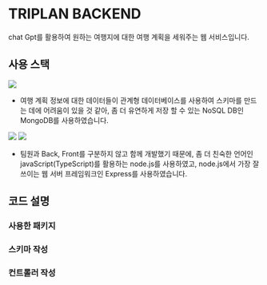 # TRIPLAN BACKEND

 chat Gpt를 활용하여 원하는 여행지에 대한 여행 계획을 세워주는 웹 서비스입니다.

## 사용 스택 
<img src="https://img.shields.io/badge/MongoDB-47A248?style=flat-square&logo=MongoDB&logoColor=white"/>  
  
  * 여행 계획 정보에 대한 데이터들이 관계형 데이터베이스를 사용하여 스키마를 만드는 데에 어려움이 있을 것 같아, 좀 더 유연하게 저장 할 수 있는 NoSQL DB인 MongoDB를 사용하였습니다.

<img src="https://img.shields.io/badge/Node.js-339933?style=flat-square&logo=Node.js&logoColor=white"/> <img src="https://img.shields.io/badge/Express-000000?style=flat-square&logo=Express&logoColor=white"/>

  *  팀원과 Back, Front를 구분하지 않고 함께 개발했기 때문에, 좀 더 친숙한 언어인 javaScript(TypeScript)를 활용하는 node.js를 사용하였고, node.js에서 가장 잘 쓰이는 웹 서버 프레임워크인 Express를 사용하였습니다.




## 코드 설명

### 사용한 패키지
### 스키마 작성
### 컨트롤러 작성

